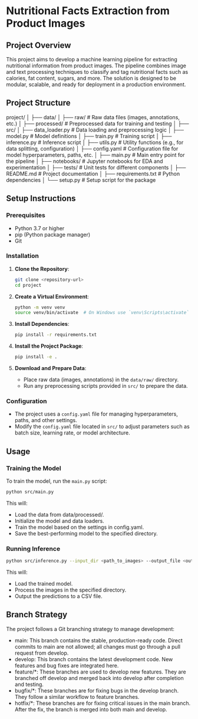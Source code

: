# Nutritional Facts Extraction from Product Images

## Project Overview

This project aims to develop a machine learning pipeline for extracting nutritional information from product images. The pipeline combines image and text processing techniques to classify and tag nutritional facts such as calories, fat content, sugars, and more. The solution is designed to be modular, scalable, and ready for deployment in a production environment.

## Project Structure

project/
│
├── data/
│ ├── raw/ # Raw data files (images, annotations, etc.)
│ ├── processed/ # Preprocessed data for training and testing
│
├── src/
│ ├── data_loader.py # Data loading and preprocessing logic
│ ├── model.py # Model definitions
│ ├── train.py # Training script
│ ├── inference.py # Inference script
│ ├── utils.py # Utility functions (e.g., for data splitting, configuration)
│ ├── config.yaml # Configuration file for model hyperparameters, paths, etc.
│ ├── main.py # Main entry point for the pipeline
│
├── notebooks/ # Jupyter notebooks for EDA and experimentation
│
├── tests/ # Unit tests for different components
│
├── README.md # Project documentation
│
├── requirements.txt # Python dependencies
│
└── setup.py # Setup script for the package


## Setup Instructions

### Prerequisites

- Python 3.7 or higher
- pip (Python package manager)
- Git

### Installation

1. **Clone the Repository**:
    ```bash
    git clone <repository-url>
    cd project
    ```

2. **Create a Virtual Environment**:
    ```bash
    python -m venv venv
    source venv/bin/activate  # On Windows use `venv\Scripts\activate`
    ```

3. **Install Dependencies**:
    ```bash
    pip install -r requirements.txt
    ```

4. **Install the Project Package**:
    ```bash
    pip install -e .
    ```

5. **Download and Prepare Data**:
    - Place raw data (images, annotations) in the `data/raw/` directory.
    - Run any preprocessing scripts provided in `src/` to prepare the data.

### Configuration

- The project uses a `config.yaml` file for managing hyperparameters, paths, and other settings.
- Modify the `config.yaml` file located in `src/` to adjust parameters such as batch size, learning rate, or model architecture.

## Usage

### Training the Model

To train the model, run the `main.py` script:

```bash
python src/main.py
```

This will:

- Load the data from data/processed/.
- Initialize the model and data loaders.
- Train the model based on the settings in config.yaml.
- Save the best-performing model to the specified directory.

### Running Inference
```bash
python src/inference.py --input_dir <path_to_images> --output_file <output_predictions.csv>
```

This will:

- Load the trained model.
- Process the images in the specified directory.
- Output the predictions to a CSV file.

## Branch Strategy
The project follows a Git branching strategy to manage development:

- main: This branch contains the stable, production-ready code. Direct commits to main are not allowed; all changes must go through a pull request from develop.
- develop: This branch contains the latest development code. New features and bug fixes are integrated here.
- feature/*: These branches are used to develop new features. They are branched off develop and merged back into develop after completion and testing.
- bugfix/*: These branches are for fixing bugs in the develop branch. They follow a similar workflow to feature branches.
- hotfix/*: These branches are for fixing critical issues in the main branch. After the fix, the branch is merged into both main and develop.